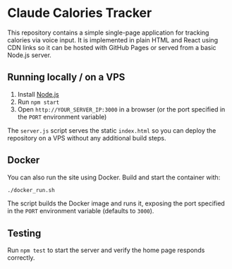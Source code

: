 # Claude Calories Tracker

This repository contains a simple single-page application for tracking calories via voice input. It is implemented in plain HTML and React using CDN links so it can be hosted with GitHub Pages or served from a basic Node.js server.

## Running locally / on a VPS

1. Install [Node.js](https://nodejs.org/)
2. Run `npm start`
3. Open `http://YOUR_SERVER_IP:3000` in a browser (or the port specified in the `PORT` environment variable)

The `server.js` script serves the static `index.html` so you can deploy the repository on a VPS without any additional build steps.

## Docker

You can also run the site using Docker. Build and start the container with:

```bash
./docker_run.sh
```

The script builds the Docker image and runs it, exposing the port specified in the `PORT` environment variable (defaults to `3000`).

## Testing

Run `npm test` to start the server and verify the home page responds correctly.

